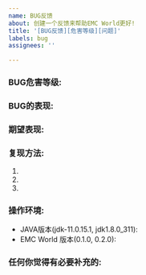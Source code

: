 ```yaml
---
name: BUG反馈
about: 创建一个反馈来帮助EMC World更好!
title: '[BUG反馈][危害等级][问题]'
labels: bug
assignees: ''

---
```


<!--
注意: 请您在提交该issue前先搜索issue中是否有重复issue,请您更改您的标题中除了[BUG]反馈的另外两项
-->

### BUG危害等级:
<!-- 
[无害] [客户端] [轻微] [中级] [严重] [致命] [崩溃]
客户端: 含有渲染错误、对FPS影响较大等操作。
无害: 含有无条件飞行或透视、改变全服属性、合成创造专属物品等会影响到游戏平衡性的操作。
轻微: 含有单物品复制、区块加载、发生了恶行修改（包括增加、减少）EMC等操作。
严重: 含有可在短时间内刷出大量任意物品、对服务器TPS影响较大等操作。
致命: 含有使服务器崩溃或回档、地图区块损坏、执行OP命令等致命操作。
请您根据对应的bug现象来填写bug的危害等级
-->

### BUG的表现:

### 期望表现:

<!-- 请描写如果没有该bug应该会是什么样子的 -->

### 复现方法:

<!-- 可以复现该bug的具体操作 -->

1. 
2. 
3. 

### 操作环境:

- JAVA版本(jdk-11.0.15.1, jdk1.8.0_311):
- EMC World 版本(0.1.0, 0.2.0):

### 任何你觉得有必要补充的:
